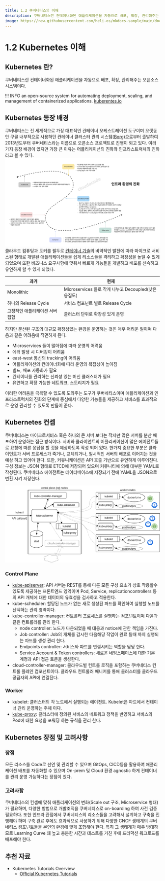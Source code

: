 ```yaml
---
title: 1.2 쿠버네티스의 이해
description: 쿠버네티스란 컨테이너화된 애플리케이션을 자동으로 배포, 확장, 관리해주는 오픈소스 시스템
image: https://raw.githubusercontent.com/heli-os/mkdocs-sample/main/docs/assets/kubernetes-school.png
---
```


# 1.2 Kubernetes 이해

## Kubernetes 란?

쿠버네티스란 컨테이너화된 애플리케이션을 자동으로 배포, 확장, 관리해주는 오픈소스 시스템이다.

!!! INFO
    an open-source system for automating deployment, scaling, and management of containerized applications.
    [kuberentes.io](https://kubernetes.io/)

## Kubernetes 등장 배경

쿠버네티스는 전 세계적으로 가장 대표적인 컨테이너 오케스트레이션 도구이며 오랫동안 구글 내부적으로 사용하던 컨테이너 클러스터 관리 시스템([Borg](https://research.google/pubs/pub43438/))으로부터 출발하여 2013년도부터 쿠버네티스라는 이름으로 오픈소스 프로젝트로 진행이 되고 있다. 여러가지 등장 배경이 있지만 가장 큰 이유는 어플리케이션의 진화와 인프라스트럭처의 진화라고 볼 수 있다. 
![evolution-of-infra](assets/evolution-of-infra.jpg)
클라우드 컴퓨팅과 도커를 필두로 [컨테이너 기술](./what-is-container.md)의 비약적인 발전에 따라 마이크로 서비스된 형태로 개발된 애플리케이션들을 쉽게 리소스들을 격리하고 확장성을 높일 수 있게 되었으며 또한 비즈니스 요구사항에 맞춰서 빠르게 기능들을 개발하고 배포를 신속하고 유연하게 할 수 있게 되었다.

| 과거      | 현재                          |
| ----------- | ------------------------------------ |
| Monolithic  | Microservices 들로 작게 나누고 Decoupled(낮은 응집도) |
| 하나의 Release Cycle | 서비스 컴포넌트 별로 Release Cycle |
| 고정적인 애플리케이션 서버 집합  | 클러스터 단위로 확장성 있게 운영 |

하지만 분산된 구조의 대규모 확장성있는 환경을 운영하는 것은 매우 어려운 일이며 다음과 같은 어려움에 직면하게 된다.

* Microservices 들이 많아짐에 따라 운영의 어려움
* 에러 발생 시 디버깅이 어려움
* east-west 통신의 tracking이 어려움
* 어플리케이션의 컨테이너화에 따라 운영의 복잡성이 높아짐
* 빌드, 배포 자동화가 필요
* 컨테이너를 관리하는 신뢰성 있는 머신 클러스터가 필요
* 유연하고 확장 가능한 네트워크, 스토리지가 필요

이러한 어려움을 극복할 수 있도록 도와주는 도구가 쿠버네티스이며 애플리케이션과 인프라스트럭처의 진화의 단계에 중심에서 다양한 기능들을 제공하고 서비스를 효과적으로 운영 관리할 수 있도록 만들어 준다.

## Kubernetes 컨셉

쿠버네티스는 마이크로서비스 혹은 하나의 큰 서버 보다는 작지만 많은 서버를 분산 배포하여 운영하는 접근 방식이다. 서버와 클라이언트의 어플리케이션이 많은 에이전트들로 요청에 따른 응답을 할 것을 예상하도록 작성 되어 있다. 한가지 중요한 부분은 클라이언트가 서버 프로세스가 죽거나, 교체되거나, 일시적인 서버의 배포로 이어지는 것을 예상 하고 있어야 한다.
또한, 커뮤니케이션은 API 호출 기반으로 유연하게 이루어진다. 구성 정보는 JSON 형태로 ETCD에 저장되어 있으며 커뮤니티에 의해 대부분 YAML로 작성된다. 쿠버네티스 에이전트는 데이터베이스에 저장되기 전에 YAML을 JSON으로 변환 시켜 저장한다.

![kubernetes-overview-architecture](assets/kubernetes-overview-architecture.png)

### Control Plane
* [kube-apiserver](https://kubernetes.io/docs/reference/command-line-tools-reference/kube-apiserver/): API 서버는 REST를 통해 다른 모든 구성 요소가 상호 작용할수 있도록 제공하는 프론트엔드 영역이며 Pod, Service, replicationcontrollers 등의 API 개체에 대한 데이터의 유효성을 검사하고 적용한다.
* kube-scheduler: 할당된 노드가 없는 새로 생성된 파드를 확인하여 실행할 노드를 선택하는 관리 영역이다.
* kube-controller-manager: 컨트롤러 프로세스를 실행하는 컴포넌트이며 다음과 같은 컨트롤러를 관리 한다.
  * node controller: 노드가 다운되었을 때 대응과 notice에 관한 책임을 가진다.
  * Job controller: Job의 개체를 감시한 다음해당 작업이 완료 될때 까지 실행되는 파드를 생성 관리 한다.
  * Endpoints controller: 서비스와 파드를 연결시키는 역할을 담당 한다.
  * Service Account & Token controllers: 새로운 네임스페이스에 대한 기본 계정과 API 접근 토큰을 생성한다.
* cloud-controller-manager: 클라우드별 컨트롤 로직을 포함하는 쿠버네티스 컨트롤 플레인 컴포넌트이다. 클라우드 컨트롤러 매니저를 통해 클러스터를 클라우드 공급자의 API에 연결된다.

### Worker
* kubelet: 클러스터의 각 노드에서 실행되는 에이전트. Kubelet은 파드에서 컨테이너 관리 운영하는 주체 이다.
* [kube-proxy](https://kubernetes.io/ko/docs/reference/command-line-tools-reference/kube-proxy/): 클러스터에 정의된 서비스의 네트워크 정책을 반영하고 서비스의 Pod에 대한 요청을 포워딩 하는 규칙을 관리 한다.

## Kubernetes 장점 및 고려사항

### 장점
모든 리소스를 Code로 선언 및 관리할 수 있으며 GitOps, CICD등을 활용하여 애플리케이션 배포를 자동화할 수 있으며 On-prem 및 Cloud 환경 agnostic 하게 컨테이너를 관리 운영 가능하다는 장점이 있다.

### 고려사항
쿠버네티스의 컨셉에 맞춰 애플리케이션의 변화(Scale out 구조, Microservice 형태)가 필요하며, 다양한 방법으로 개발조직을 쿠버네티스로 on-boarding 하여 사전 검증 필요하다. 또한 인프라 관점에서 쿠버네티스의 리소스들을 고려해서 설계하고 구축을 진행해야 하며 구축 완료 후에도 효과적으로 사용하기 위해 다양한 CNCF 생태계의 쿠버네티스 컴포넌트들을 본인의 환경에 맞게 조합해야 한다. 특히 그 생태계가 매우 방대하므로 Learning Curve 꽤 높고 충분한 시간과 테스트를 거친 후에 프러덕션 워크로드를 배포해야 한다.

## 추천 자료

* Kubernetes Tutorials Overview
    * [Official Kubernetes Tutorials](https://kubernetes.io/docs/tutorials/)